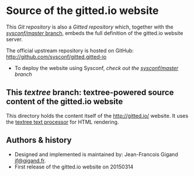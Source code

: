 # Source of the gitted.io website

This *Git repository* is also a *Gitted repository* which, together
with the
[_sysconf/master_ branch](https://github.com/sysconf/gitted.gitted-io/tree/sysconf/master),
embeds the full definition of the gitted.io website server.

The official upstream repository is hosted on GitHub:
http://github.com/sysconf/gitted.gitted-io

* To deploy the website using Sysconf, *check out the
  [sysconf/master](https://github.com/sysconf/gitted.gitted-io/tree/sysconf/master)
  branch*


## This _textree_ branch: textree-powered source content of the gitted.io website

This directory holds the content itself of the http://gitted.io/ website.
It uses the
[textree text processor](https://github.com/geonef/sysconf.textree/)
for HTML rendering.


## Authors & history

* Designed and implemented is maintained by: Jean-Francois Gigand jf@gigand.fr.
* First release of the gitted.io website on 20150314
